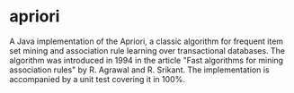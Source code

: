 apriori
=======

A Java implementation of the Apriori, a classic algorithm for frequent item set mining and association rule learning over transactional databases. The algorithm was introduced in 1994 in the article "Fast algorithms for mining association rules" by R. Agrawal and R. Srikant. The implementation is accompanied by a unit test covering it in 100%.
